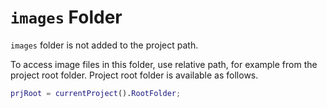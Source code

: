 # `images` Folder

`images` folder is not added to the project path.

To access image files in this folder, use relative path,
for example from the project root folder.
Project root folder is available as follows.

```matlab
prjRoot = currentProject().RootFolder;
```
